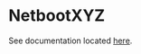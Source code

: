 # NetbootXYZ

See documentation located [here][1].

[1]: <https://nicholaswilde.io/homelab/apps/netbootxyz/>
